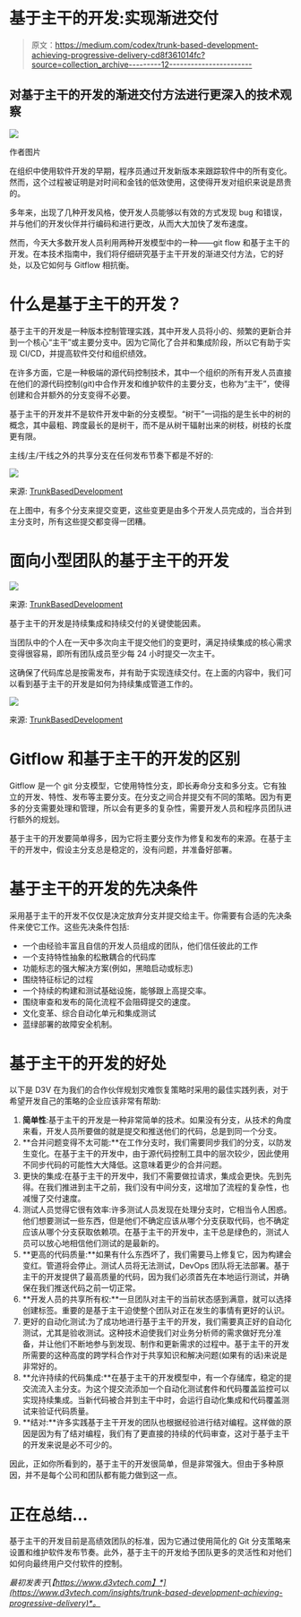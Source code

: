 # 基于主干的开发:实现渐进交付

> 原文：<https://medium.com/codex/trunk-based-development-achieving-progressive-delivery-cd8f361014fc?source=collection_archive---------12----------------------->

## 对基于主干的开发的渐进交付方法进行更深入的技术观察

![](img/594909ecd8bc171c42eba61961a4cfc8.png)

作者图片

在组织中使用软件开发的早期，程序员通过开发新版本来跟踪软件中的所有变化。然而，这个过程被证明是对时间和金钱的低效使用，这使得开发对组织来说是昂贵的。

多年来，出现了几种开发风格，使开发人员能够以有效的方式发现 bug 和错误，并与他们的开发伙伴并行编码和进行更改，从而大大加快了发布速度。

然而，今天大多数开发人员利用两种开发模型中的一种——git flow 和基于主干的开发。在本技术指南中，我们将仔细研究基于主干开发的渐进交付方法，它的好处，以及它如何与 Gitflow 相抗衡。

# 什么是基于主干的开发？

基于主干的开发是一种版本控制管理实践，其中开发人员将小的、频繁的更新合并到一个核心“主干”或主要分支中。因为它简化了合并和集成阶段，所以它有助于实现 CI/CD，并提高软件交付和组织绩效。

在许多方面，它是一种极端的源代码控制技术，其中一个组织的所有开发人员直接在他们的源代码控制(git)中合作开发和维护软件的主要分支，也称为“主干”，使得创建和合并额外的分支变得不必要。

基于主干的开发并不是软件开发中新的分支模型。“树干”一词指的是生长中的树的概念，其中最粗、跨度最长的是树干，而不是从树干辐射出来的树枝，树枝的长度更有限。

主线/主/干线之外的共享分支在任何发布节奏下都是不好的:

![](img/07906e6b28ab786b76b248cd15ab18f5.png)

来源: [TrunkBasedDevelopment](https://trunkbaseddevelopment.com/)

在上图中，有多个分支来提交变更，这些变更是由多个开发人员完成的，当合并到主分支时，所有这些提交都变得一团糟。

# 面向小型团队的基于主干的开发

![](img/f1afae052d4a00adfa37c074a4c1519b.png)

来源: [TrunkBasedDevelopment](https://trunkbaseddevelopment.com/)

基于主干的开发是持续集成和持续交付的关键使能因素。

当团队中的个人在一天中多次向主干提交他们的变更时，满足持续集成的核心需求变得很容易，即所有团队成员至少每 24 小时提交一次主干。

这确保了代码库总是按需发布，并有助于实现连续交付。在上面的内容中，我们可以看到基于主干的开发是如何为持续集成管道工作的。

![](img/175975be6d1c8aba548ce23159399e90.png)

来源: [TrunkBasedDevelopment](https://trunkbaseddevelopment.com/)

# Gitflow 和基于主干的开发的区别

Gitflow 是一个 git 分支模型，它使用特性分支，即长寿命分支和多分支。它有独立的开发、特性、发布等主要分支。在分支之间合并提交有不同的策略。因为有更多的分支需要处理和管理，所以会有更多的复杂性，需要开发人员和程序员团队进行额外的规划。

基于主干的开发要简单得多，因为它将主要分支作为修复和发布的来源。在基于主干的开发中，假设主分支总是稳定的，没有问题，并准备好部署。

# 基于主干的开发的先决条件

采用基于主干的开发不仅仅是决定放弃分支并提交给主干。你需要有合适的先决条件来使它工作。这些先决条件包括:

*   一个由经验丰富且自信的开发人员组成的团队，他们信任彼此的工作
*   一个支持特性抽象的松散耦合的代码库
*   功能标志的强大解决方案(例如，黑暗启动或标志)
*   围绕特征标记的过程
*   一个持续的构建和测试基础设施，能够跟上高提交率。
*   围绕审查和发布的简化流程不会阻碍提交的速度。
*   文化变革、综合自动化单元和集成测试
*   蓝绿部署的故障安全机制。

# 基于主干的开发的好处

以下是 D3V 在为我们的合作伙伴规划灾难恢复策略时采用的最佳实践列表，对于希望开发自己的策略的企业应该非常有帮助:

1.  **简单性**:基于主干的开发是一种非常简单的技术。如果没有分支，从技术的角度来看，开发人员所要做的就是提交和推送他们的代码，总是到同一个分支。
2.  **合并问题变得不太可能:**在工作分支时，我们需要同步我们的分支，以防发生变化。在基于主干的开发中，由于源代码控制工具中的层次较少，因此使用不同步代码的可能性大大降低。这意味着更少的合并问题。
3.  更快的集成:在基于主干的开发中，我们不需要做拉请求，集成会更快。先到先得。在我们推进到主干之前，我们没有中间分支，这增加了流程的复杂性，也减慢了交付速度。
4.  测试人员觉得它很有效率:许多测试人员发现在处理分支时，它相当令人困惑。他们想要测试一些东西，但是他们不确定应该从哪个分支获取代码，也不确定应该从哪个分支获取依赖项。在基于主干的开发中，主干总是绿色的，测试人员可以放心地相信他们测试的是最新的。
5.  **更高的代码质量:**如果有什么东西坏了，我们需要马上修复它，因为构建会变红。管道将会停止。测试人员将无法测试，DevOps 团队将无法部署。基于主干的开发提供了最高质量的代码，因为我们必须首先在本地运行测试，并确保在我们推送代码之前一切正常。
6.  **开发人员的共享所有权:**一旦团队对主干的当前状态感到满意，就可以选择创建标签。重要的是基于主干迫使整个团队对正在发生的事情有更好的认识。
7.  更好的自动化测试:为了成功地进行基于主干的开发，我们需要真正好的自动化测试，尤其是验收测试。这种技术迫使我们对业务分析师的需求做好充分准备，并让他们不断地参与到发现、制作和更新需求的过程中。基于主干的开发所需要的这种高度的跨学科合作对于共享知识和解决问题(如果有的话)来说是非常好的。
8.  **允许持续的代码集成:**在基于主干的开发模型中，有一个存储库，稳定的提交流流入主分支。为这个提交流添加一个自动化测试套件和代码覆盖监控可以实现持续集成。当新代码被合并到主干中时，会运行自动化集成和代码覆盖测试来验证代码质量。
9.  **结对:**许多实践基于主干开发的团队也根据经验进行结对编程。这样做的原因是因为有了结对编程，我们有了更直接的持续的代码审查，这对于基于主干的开发来说是必不可少的。

因此，正如你所看到的，基于主干的开发很简单，但是非常强大。但由于多种原因，并不是每个公司和团队都有能力做到这一点。

# 正在总结…

基于主干的开发目前是高绩效团队的标准，因为它通过使用简化的 Git 分支策略来设置和维护软件发布节奏。此外，基于主干的开发给予团队更多的灵活性和对他们如何向最终用户交付软件的控制。

*最初发表于*[*【https://www.d3vtech.com】*](https://www.d3vtech.com/insights/trunk-based-development-achieving-progressive-delivery)*。*